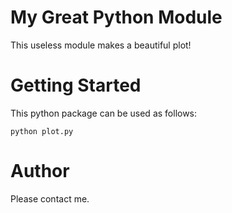 My Great Python Module
======================

This useless module makes a beautiful plot!

# Getting Started

This python package can be used as follows:
```
python plot.py
```


# Author

Please contact me. 

